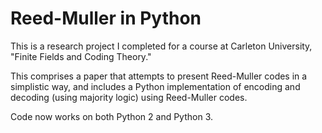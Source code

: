 # Reed-Muller in Python

This is a research project I completed for a course at Carleton University, "Finite Fields and Coding Theory."

This comprises a paper that attempts to present Reed-Muller codes in a simplistic way, and includes a Python implementation of
encoding and decoding (using majority logic) using Reed-Muller codes.

Code now works on both Python 2 and Python 3.

